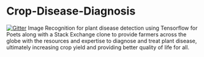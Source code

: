 # Crop-Disease-Diagnosis
[![Gitter](https://badges.gitter.im/marshallr3/Crop-Disease-Diagnosis.svg)](https://gitter.im/marshallr3/Crop-Disease-Diagnosis?utm_source=badge&utm_medium=badge&utm_campaign=pr-badge)
Image Recognition for plant disease detection using Tensorflow for Poets along with a Stack Exchange clone to provide farmers across the globe with the resources and expertise to diagnose and treat plant disease, ultimately increasing crop yield and providing better quality of life for all.
